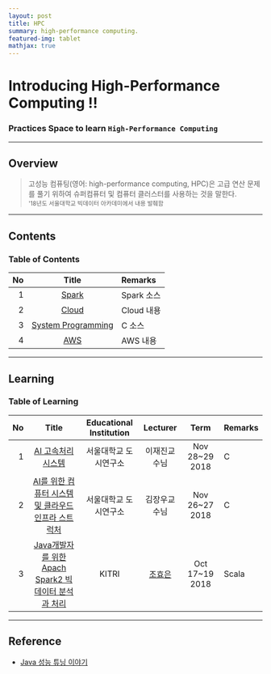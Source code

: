 ```yaml
---
layout: post
title: HPC
summary: high-performance computing. 
featured-img: tablet
mathjax: true
---
```


# Introducing High-Performance Computing !!

### Practices Space to learn `High-Performance Computing`

---

## Overview

> 고성능 컴퓨팅(영어: high-performance computing, HPC)은 고급 연산 문제를 풀기 위하여 슈퍼컴퓨터 및 컴퓨터 클러스터를 사용하는 것을 말한다.  
> <small> '18년도 서울대학교 빅데이터 아카데미에서 내용 발췌함 </small>

---

## Contents

### Table of Contents

|No|Title|Remarks|
|--:|:-:|:--|
|1|[Spark](/_pages/HPC/Spark/2018-10-17-KITRI-Spark)|Spark 소스|
|2|[Cloud]()|Cloud 내용|
|3|[System Programming]()|C 소스|
|4|[AWS]()|AWS 내용|

---

## Learning

### Table of Learning

|No|Title|Educational Institution|Lecturer|Term|Remarks|
|--:|:--:|:-:|:--:|:--:|:-|
|1|[AI 고속처리시스템](/_pages/HPC/2018-12-11-HighPerformance)|서울대학교 도시연구소|이재진교수님|Nov 28~29 2018|C|
|2|[AI를 위한 컴퓨터 시스템 및 클라우드 인프라 스트럭처](https://shpimit.github.io/remarkjs/cmd.html?HPC/udsl2.md)|서울대학교 도시연구소|김장우교수님|Nov 26~27 2018|C|
|3|[Java개발자를 위한 Apach Spark2 빅데이터 분석과 처리](/_pages/HPC/Spark/2018-10-17-KITRI-Spark)|KITRI|[조효은](http://cafe.naver.com/honeyjava)|Oct 17~19 2018|Scala|

---

## Reference

* [Java 성능 튜닝 이야기](/_pages/HPC/2018-12-15-JavaPerformance)